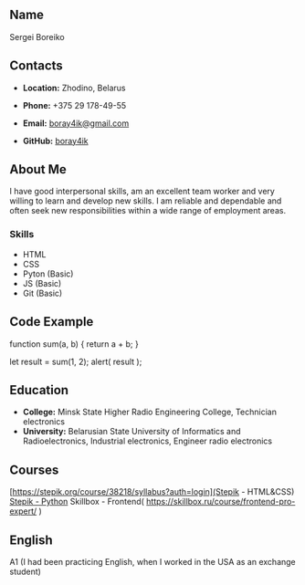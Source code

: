 ## **Name**
Sergei Boreiko
## **Contacts**
* **Location:** Zhodino, Belarus

* **Phone:** +375 29 178-49-55

* **Email:** boray4ik@gmail.com

* **GitHub:** [boray4ik](https://github.com/boray4ik)

## **About Me**
I have good interpersonal skills, am an excellent team worker and very willing to learn and develop new skills.
I am reliable and dependable and often seek new responsibilities within a wide range of employment areas.
### **Skills**
* HTML
* CSS
* Pyton (Basic)
* JS (Basic)
* Git (Basic)
## **Code Example**
function sum(a, b) {
  return a + b;
}

let result = sum(1, 2);
alert( result );
## **Education**
* **College:** Minsk State Higher Radio Engineering College, Technician electronics
* **University:** Belarusian State University of Informatics and Radioelectronics, Industrial electronics, Engineer radio electronics
## **Courses**
[https://stepik.org/course/38218/syllabus?auth=login](Stepik - HTML&CSS)
[Stepik - Python](https://stepik.org/course/67/syllabus)
Skillbox - Frontend( https://skillbox.ru/course/frontend-pro-expert/ )
## **English**
A1 (I had been practicing English, when I worked in the USA as an exchange student)
